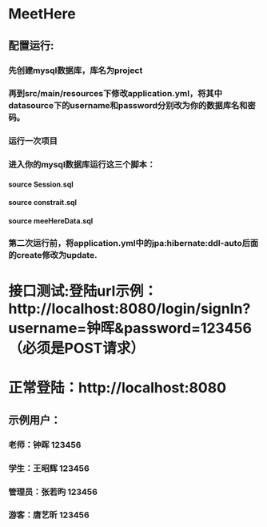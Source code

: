 # MeetHere
## 配置运行:
### 先创建mysql数据库，库名为project
### 再到src/main/resources下修改application.yml，将其中datasource下的username和password分别改为你的数据库名和密码。
### 运行一次项目
### 进入你的mysql数据库运行这三个脚本：
#### source Session.sql 
#### source constrait.sql 
#### source meeHereData.sql
### 第二次运行前，将application.yml中的jpa:hibernate:ddl-auto后面的create修改为update.

# 接口测试:登陆url示例：http://localhost:8080/login/signIn?username=钟晖&password=123456 （必须是POST请求）
# 正常登陆：http://localhost:8080 
## 示例用户：
### 老师：钟晖 123456
### 学生：王昭辉 123456
### 管理员：张若昀 123456
### 游客：唐艺昕 123456
